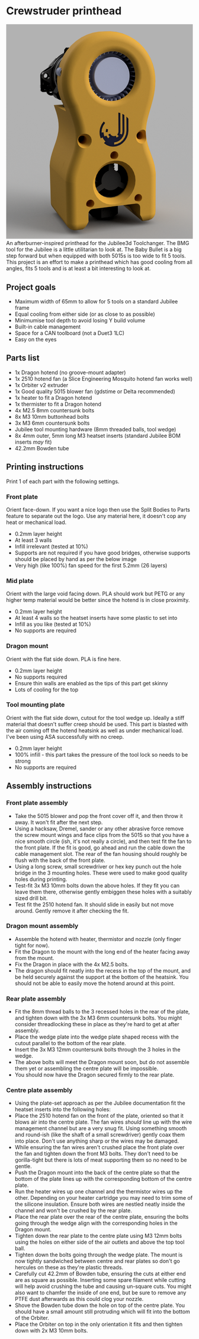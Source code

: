 # Crewstruder printhead
![Rendering of a Crewstruder](https://github.com/Xonman/JubileeCrewstruder/raw/main/images/Crewstruder%20v25%20cropped.png)
An afterburner-inspired printhead for the Jubilee3d Toolchanger.
The BMG tool for the Jubilee is a little utilitarian to look at. The Baby Bullet is a big step forward but when equipped with both 5015s is too wide to fit 5 tools.
This project is an effort to make a printhead which has good cooling from all angles, fits 5 tools and is at least a bit interesting to look at.

## Project goals
- Maximum width of 65mm to allow for 5 tools on a standard Jubilee frame
- Equal cooling from either side (or as close to as possible)
- Minimumise tool depth to avoid losing Y build volume
- Built-in cable management
- Space for a CAN toolboard (not a Duet3 1LC)
- Easy on the eyes

## Parts list
- 1x Dragon hotend (no groove-mount adapter)
- 1x 2510 hotend fan (a Slice Engineering Mosquito hotend fan works well)
- 1x Orbiter v2 extruder
- 1x Good quality 5015 blower fan (gdstime or Delta recommended)
- 1x heater to fit a Dragon hotend
- 1x thermister to fit a Dragon hotend
- 4x M2.5 8mm countersunk bolts
- 8x M3 10mm buttonhead bolts
- 3x M3 6mm countersunk bolts
- Jubilee tool mounting hardware (8mm threaded balls, tool wedge)
- 8x 4mm outer, 5mm long M3 heatset inserts (standard Jubilee BOM inserts _may_ fit)
- 42.2mm Bowden tube

## Printing instructions
Print 1 of each part with the following settings.

### Front plate
Orient face-down.
If you want a nice logo then use the Split Bodies to Parts feature to separate out the logo.
Use any material here, it doesn't cop any heat or mechanical load.
- 0.2mm layer height
- At least 3 walls
- Infill irrelevant (tested at 10%)
- Supports are not required if you have good bridges, otherwise supports should be placed by hand as per the below image
- Very high (like 100%) fan speed for the first 5.2mm (26 layers)

### Mid plate
Orient with the large void facing down.
PLA should work but PETG or any higher temp material would be better since the hotend is in close proximity.
- 0.2mm layer height
- At least 4 walls so the heatset inserts have some plastic to set into
- Infill as you like (tested at 10%)
- No supports are required

### Dragon mount
Orient with the flat side down.
PLA is fine here.
- 0.2mm layer height
- No supports required
- Ensure thin walls are enabled as the tips of this part get skinny
- Lots of cooling for the top

### Tool mounting plate
Orient with the flat side down, cutout for the tool wedge up.
Ideally a stiff material that doesn't suffer creep should be used. This part is blasted with the air coming off the hotend heatsink as well as under mechanical load. I've been using ASA successfully with no creep.
- 0.2mm layer height
- 100% infill - this part takes the pressure of the tool lock so needs to be strong
- No supports are required


## Assembly instructions
### Front plate assembly
- Take the 5015 blower and pop the front cover off it, and then throw it away. It won't fit after the next step.
- Using a hacksaw, Dremel, sander or any other abrasive force remove the screw mount wings and face clips from the 5015 so that you have a nice smooth circle (ish, it's not really a circle), and then test fit the fan to the front plate. If the fit is good, go ahead and run the cable down the cable management slot. The rear of the fan housing should roughly be flush with the back of the front plate.
- Using a long screw, small screwdriver or hex key punch out the hole bridge in the 3 mounting holes. These were used to make good quality holes during printing.
- Test-fit 3x M3 10mm bolts down the above holes. If they fit you can leave them there, otherwise gently embiggen these holes with a suitably sized drill bit.
- Test fit the 2510 hotend fan. It should slide in easily but not move around. Gently remove it after checking the fit.

### Dragon mount assembly
- Assemble the hotend with heater, thermistor and nozzle (only finger tight for now).
- Fit the Dragon to the mount with the long end of the heater facing away from the mount.
- Fix the Dragon in place with the 4x M2.5 bolts.
- The dragon should fit neatly into the recess in the top of the mount, and be held securely against the support at the bottom of the heatsink. You should not be able to easily move the hotend around at this point.

### Rear plate assembly
- Fit the 8mm thread balls to the 3 recessed holes in the rear of the plate, and tighten down with the 3x M3 6mm countersunk bolts. You might consider threadlocking these in place as they're hard to get at after assembly.
- Place the wedge plate into the wedge plate shaped recess with the cutout parallel to the bottom of the rear plate.
- Insert the 3x M3 12mm countersunk bolts through the 3 holes in the wedge.
- The above bolts will meet the Dragon mount soon, but do not assemble them yet or assembling the centre plate will be impossible.
- You should now have the Dragon secured firmly to the rear plate.

### Centre plate assembly
- Using the plate-set approach as per the Jubilee documentation fit the heatset inserts into the following holes:
- Place the 2510 hotend fan on the front of the plate, oriented so that it blows air into the centre plate. The fan wires _should_ line up with the wire management channel but are a very snug fit. Using something smooth and round-ish (like the shaft of a small screwdriver) gently coax them into place. Don't use anything sharp or the wires may be damaged.
- While ensuring the fan wires aren't crushed place the front plate over the fan and tighten down the front M3 bolts. They don't need to be gorilla-tight but there is lots of meat supporting them so no need to be gentle.
- Push the Dragon mount into the back of the centre plate so that the bottom of the plate lines up with the corresponding bottom of the centre plate.
- Run the heater wires up one channel and the thermistor wires up the other. Depending on your heater cartridge you may need to trim some of the silicone insulation. Ensure both wires are nestled neatly inside the channel and won't be crushed by the rear plate.
- Place the rear plate over the rear of the centre plate, ensuring the bolts going through the wedge align with the corresponding holes in the Dragon mount.
- Tighten down the rear plate to the centre plate using M3 12mm bolts using the holes on either side of the air outlets and above the top tool ball.
- Tighten down the bolts going through the wedge plate. The mount is now tightly sandwiched between centre and rear plates so don't go hercules on these as they're plastic threads.
- Carefully cut 42.2mm of Bowden tube, ensuring the cuts at either end are as square as possible. Inserting some spare filament while cutting will help avoid crushing the tube and causing un-square cuts. You might also want to chamfer the inside of one end, but be sure to remove any PTFE dust afterwards as this could clog your nozzle.
- Shove the Bowden tube down the hole on top of the centre plate. You should have a small amount still protruding which will fit into the bottom of the Orbiter.
- Place the Orbiter on top in the only orientation it fits and then tighten down with 2x M3 10mm bolts.



